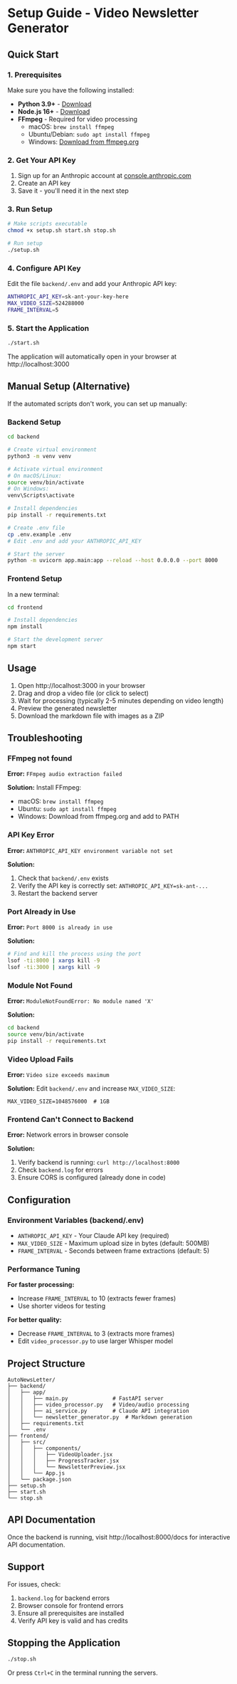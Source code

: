# Setup Guide - Video Newsletter Generator

## Quick Start

### 1. Prerequisites

Make sure you have the following installed:

- **Python 3.9+** - [Download](https://www.python.org/downloads/)
- **Node.js 16+** - [Download](https://nodejs.org/)
- **FFmpeg** - Required for video processing
  - macOS: `brew install ffmpeg`
  - Ubuntu/Debian: `sudo apt install ffmpeg`
  - Windows: [Download from ffmpeg.org](https://ffmpeg.org/download.html)

### 2. Get Your API Key

1. Sign up for an Anthropic account at [console.anthropic.com](https://console.anthropic.com)
2. Create an API key
3. Save it - you'll need it in the next step

### 3. Run Setup

```bash
# Make scripts executable
chmod +x setup.sh start.sh stop.sh

# Run setup
./setup.sh
```

### 4. Configure API Key

Edit the file `backend/.env` and add your Anthropic API key:

```bash
ANTHROPIC_API_KEY=sk-ant-your-key-here
MAX_VIDEO_SIZE=524288000
FRAME_INTERVAL=5
```

### 5. Start the Application

```bash
./start.sh
```

The application will automatically open in your browser at http://localhost:3000

## Manual Setup (Alternative)

If the automated scripts don't work, you can set up manually:

### Backend Setup

```bash
cd backend

# Create virtual environment
python3 -m venv venv

# Activate virtual environment
# On macOS/Linux:
source venv/bin/activate
# On Windows:
venv\Scripts\activate

# Install dependencies
pip install -r requirements.txt

# Create .env file
cp .env.example .env
# Edit .env and add your ANTHROPIC_API_KEY

# Start the server
python -m uvicorn app.main:app --reload --host 0.0.0.0 --port 8000
```

### Frontend Setup

In a new terminal:

```bash
cd frontend

# Install dependencies
npm install

# Start the development server
npm start
```

## Usage

1. Open http://localhost:3000 in your browser
2. Drag and drop a video file (or click to select)
3. Wait for processing (typically 2-5 minutes depending on video length)
4. Preview the generated newsletter
5. Download the markdown file with images as a ZIP

## Troubleshooting

### FFmpeg not found

**Error:** `FFmpeg audio extraction failed`

**Solution:** Install FFmpeg:
- macOS: `brew install ffmpeg`
- Ubuntu: `sudo apt install ffmpeg`
- Windows: Download from ffmpeg.org and add to PATH

### API Key Error

**Error:** `ANTHROPIC_API_KEY environment variable not set`

**Solution:** 
1. Check that `backend/.env` exists
2. Verify the API key is correctly set: `ANTHROPIC_API_KEY=sk-ant-...`
3. Restart the backend server

### Port Already in Use

**Error:** `Port 8000 is already in use`

**Solution:**
```bash
# Find and kill the process using the port
lsof -ti:8000 | xargs kill -9
lsof -ti:3000 | xargs kill -9
```

### Module Not Found

**Error:** `ModuleNotFoundError: No module named 'X'`

**Solution:**
```bash
cd backend
source venv/bin/activate
pip install -r requirements.txt
```

### Video Upload Fails

**Error:** `Video size exceeds maximum`

**Solution:** Edit `backend/.env` and increase `MAX_VIDEO_SIZE`:
```
MAX_VIDEO_SIZE=1048576000  # 1GB
```

### Frontend Can't Connect to Backend

**Error:** Network errors in browser console

**Solution:**
1. Verify backend is running: `curl http://localhost:8000`
2. Check `backend.log` for errors
3. Ensure CORS is configured (already done in code)

## Configuration

### Environment Variables (backend/.env)

- `ANTHROPIC_API_KEY` - Your Claude API key (required)
- `MAX_VIDEO_SIZE` - Maximum upload size in bytes (default: 500MB)
- `FRAME_INTERVAL` - Seconds between frame extractions (default: 5)

### Performance Tuning

**For faster processing:**
- Increase `FRAME_INTERVAL` to 10 (extracts fewer frames)
- Use shorter videos for testing

**For better quality:**
- Decrease `FRAME_INTERVAL` to 3 (extracts more frames)
- Edit `video_processor.py` to use larger Whisper model

## Project Structure

```
AutoNewsLetter/
├── backend/
│   ├── app/
│   │   ├── main.py              # FastAPI server
│   │   ├── video_processor.py   # Video/audio processing
│   │   ├── ai_service.py        # Claude API integration
│   │   └── newsletter_generator.py  # Markdown generation
│   ├── requirements.txt
│   └── .env
├── frontend/
│   ├── src/
│   │   ├── components/
│   │   │   ├── VideoUploader.jsx
│   │   │   ├── ProgressTracker.jsx
│   │   │   └── NewsletterPreview.jsx
│   │   └── App.js
│   └── package.json
├── setup.sh
├── start.sh
└── stop.sh
```

## API Documentation

Once the backend is running, visit http://localhost:8000/docs for interactive API documentation.

## Support

For issues, check:
1. `backend.log` for backend errors
2. Browser console for frontend errors
3. Ensure all prerequisites are installed
4. Verify API key is valid and has credits

## Stopping the Application

```bash
./stop.sh
```

Or press `Ctrl+C` in the terminal running the servers.

